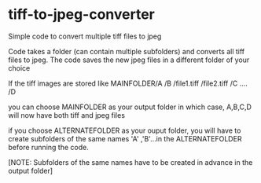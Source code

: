 # tiff-to-jpeg-converter
Simple code to convert multiple tiff files to jpeg

Code takes a folder (can contain multiple subfolders) and converts all tiff files to jpeg. The code saves the new jpeg files in a different folder of your choice 

If the tiff images are stored like MAINFOLDER/A
                                             /B
                                                /file1.tiff
                                                /file2.tiff
                                             /C 
                                                ....
                                             /D

you can choose MAINFOLDER as your output folder in which case, A,B,C,D will now have both tiff and jpeg files

if you choose ALTERNATEFOLDER as your ouput folder, you will have to create subfolders of the same names 'A' ,'B'...in the ALTERNATEFOLDER before running the code.




[NOTE: Subfolders of the same names have to be created in advance in the output folder]
